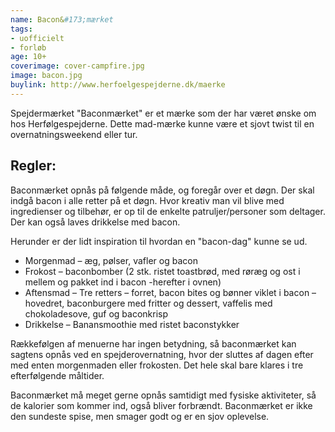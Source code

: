 ```yaml
---
name: Bacon&#173;mærket
tags:
- uofficielt
- forløb
age: 10+
coverimage: cover-campfire.jpg
image: bacon.jpg
buylink: http://www.herfoelgespejderne.dk/maerke
---
```

Spejdermærket "Baconmærket" er et mærke som der har været ønske om hos Herfølgespejderne.
Dette mad-mærke kunne være et sjovt twist til en overnatningsweekend eller tur.

## Regler:
Baconmærket opnås på følgende måde, og foregår over et døgn.
Der skal indgå bacon i alle retter på et døgn.
Hvor kreativ man vil blive med ingredienser og tilbehør, er op til de enkelte patruljer/personer som deltager.
Der kan også laves drikkelse med bacon.

Herunder er der lidt inspiration til hvordan en "bacon-dag" kunne se ud.
  - Morgenmad – æg, pølser, vafler og bacon
  - Frokost –  baconbomber (2 stk. ristet toastbrød, med røræg og ost i mellem og pakket ind i bacon -herefter i ovnen)
  - Aftensmad – Tre retters – forret, bacon bites og bønner viklet i bacon – hovedret, baconburgere med fritter og dessert, vaffelis med chokoladesove, guf og baconkrisp
  - Drikkelse – Banansmoothie med ristet baconstykker

Rækkefølgen af menuerne har ingen betydning, så baconmærket kan sagtens opnås ved en spejderovernatning, hvor der sluttes af dagen efter med enten morgenmaden eller frokosten.
Det hele skal bare klares i tre efterfølgende måltider.

Baconmærket må meget gerne opnås samtidigt med fysiske aktiviteter, så de kalorier som kommer ind, også bliver forbrændt.
Baconmærket er ikke den sundeste spise, men smager godt og er en sjov oplevelse.
